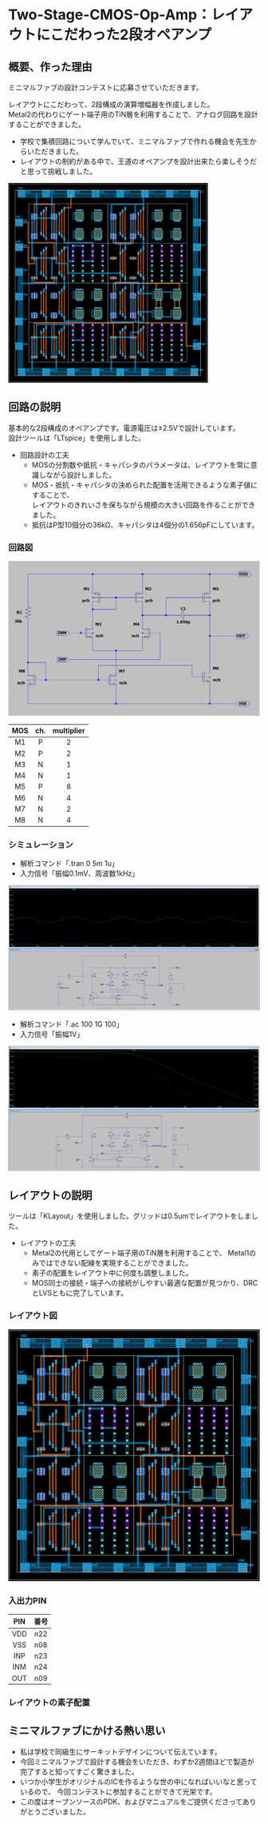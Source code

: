 # Two-Stage-CMOS-Op-Amp：レイアウトにこだわった2段オペアンプ

## 概要、作った理由
ミニマルファブの設計コンテストに応募させていただきます。  

レイアウトにこだわって、2段構成の演算増幅器を作成しました。  
Metal2の代わりにゲート端子用のTiN層を利用することで、アナログ回路を設計することができました。

- 学校で集積回路について学んでいて、ミニマルファブで作れる機会を先生からいただきました。  
- レイアウトの制約がある中で、王道のオペアンプを設計出来たら楽しそうだと思って挑戦しました。

<img src="images/layout.png" alt="op-amp layout" title="op-amp layout" width=400 height=400>

## 回路の説明
基本的な2段構成のオペアンプです。電源電圧は±2.5Vで設計しています。  
設計ツールは「LTspice」を使用しました。

- 回路設計の工夫
  - MOSの分割数や抵抗・キャパシタのパラメータは、レイアウトを常に意識しながら設計しました。
  - MOS・抵抗・キャパシタの決められた配置を活用できるような素子値にすることで、  
    レイアウトのきれいさを保ちながら規模の大きい回路を作ることができました。
  - 抵抗はP型10個分の36kΩ、キャパシタは4個分の1.656pFにしています。

### 回路図
<img src="images/schematic.png" alt="op-amp schematic" title="op-amp schematic" >

| MOS | ch. | multiplier |
:---:|:---:|:---:
|M1 |P |2 |
|M2 |P |2 |
|M3 |N |1 |
|M4 |N |1 |
|M5 |P |8 |
|M6 |N |4 |
|M7 |N |2 |
|M8 |N |4 |

### シミュレーション
- 解析コマンド「.tran 0 5m 1u」
- 入力信号「振幅0.1mV、周波数1kHz」
<img src="images/sim_tran.png" alt="op-amp sim_tran" title="op-amp sim_tran" >

- 解析コマンド「.ac 100 1G 100」
- 入力信号「振幅1V」
<img src="images/sim_ac.png" alt="op-amp sim_ac" title="op-amp sim_ac" >

## レイアウトの説明
ツールは「KLayout」を使用しました。グリッドは0.5umでレイアウトをしました。

- レイアウトの工夫
  - Metal2の代用としてゲート端子用のTiN層を利用することで、
    Metal1のみではできない配線を実現することができました。
  - 素子の配置をレイアウト中に何度も調整しました。
  - MOS同士の接続・端子への接続がしやすい最適な配置が見つかり、DRCとLVSともに完了しています。

### レイアウト図
<img src="images/layout.png" alt="op-amp layout" title="op-amp layout">

### 入出力PIN
| PIN | 番号 |
:---:|:---:|
|VDD |n22 |
|VSS |n08 |
|INP |n23 |
|INM |n24 |
|OUT |n09 |

### レイアウトの素子配置

## ミニマルファブにかける熱い思い
- 私は学校で同級生にサーキットデザインについて伝えています。
- 今回ミニマルファブで設計する機会をいただき、わずか2週間ほどで製造が完了すると知ってすごく驚きました。
- いつか小学生がオリジナルのICを作るような世の中になればいいなと思っているので、
  今回コンテストに参加することができて光栄です。
- この度はオープンソースのPDK、およびマニュアルをご提供くださってありがとうございました。
